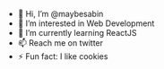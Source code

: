 - 👋 Hi, I’m @maybesabin
- 👀 I’m interested in Web Development
- 🌱 I’m currently learning ReactJS
- 📫 Reach me on twitter
- ⚡ Fun fact: I like cookies

<!---
maybesabin/maybesabin is a ✨ special ✨ repository because its `README.md` (this file) appears on your GitHub profile.
You can click the Preview link to take a look at your changes.
--->
